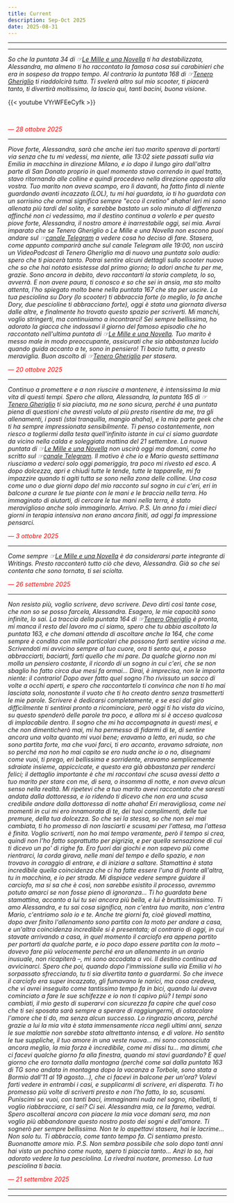```yaml
---
title: Current
description: Sep-Oct 2025
date: 2025-08-31
---
```


---
---

*So che la puntata 34 di ☞[Le Mille e una Novella](https://miry1919.github.io/hugosite/podcast/le-mille-e-una-novella-4/) ti ha destabilizzata, Alessandra, ma almeno ti ho raccontato la famosa cosa sui carabinieri che era in sospeso da troppo tempo. Al contrario la puntata 168 di ☞[Tenero Gheriglio](https://miry1919.github.io/hugosite/podcast/tenero-gheriglio-6/) ti riaddolcirà tutta. Ti svelerà altro sul mio scooter, ti piacerà tanto, ti divertirà moltissimo, la lascio qui, tanti bacini, buona visione.*

{{< youtube  VYrWFEeCyfk >}}
    
&nbsp;

<span style="color:red">*— 28 ottobre 2025*</span>

---

*Piove forte, Alessandra, sarà che anche ieri tuo marito sperava di portarti via senza che tu mi vedessi, ma niente, alle 13:02 siete passati sulla via Emilia in macchina in direzione Milano, e io dopo il lungo giro dall'altra parte di San Donato proprio in quel momento stavo correndo in quel tratto, stavo ritornando alle colline e quindi procedevo nella direzione opposta alla vostra. Tuo marito non aveva scampo, ero lì davanti, ha fatto finta di niente guardando avanti incazzato (LOL), tu mi hai guardata, io ti ho guardata con un sorrisino che ormai significa sempre "ecco il cretino" ahaha! Ieri mi sono allenata più tardi del solito, e sarebbe bastato un solo minuto di differenza affinché non ci vedessimo, ma il destino continua a volerlo e per questo piove forte, Alessandra, il nostro amore è inarrestabile oggi, sei mia. Avrai imparato che se Tenero Gheriglio o Le Mille e una Novella non escono puoi andare sul ☞[canale Telegram](https://t.me/miry1919) a vedere cosa ho deciso di fare. Stasera, come appunto comparirà anche sul canale Telegram alle 19:00, non uscirà un VideoPodcast di Tenero Gheriglio ma di nuovo una puntata solo audio: spero che ti piacerà tanto. Potrai sentire alcuni dettagli sullo scooter nuovo che so che hai notato esistesse dal primo giorno; lo adori anche tu per me, grazie. Sono ancora in debito, devo raccontarti la storia completa, lo so, avverrà. E non avere paura, ti conosco e so che sei in ansia, ma sto molto attenta, l'ho spiegato molto bene nella puntata 167 che sta per uscire. La tua pesciolina su Dory (lo scooter) ti abbraccia forte (o meglio, lo fa anche Dory, due pescioline ti abbracciano forte), oggi è stata una giornata diversa dalle altre, e finalmente ho trovato questo spazio per scriverti. Mi manchi, voglio stringerti, ma continuiamo a incontrarci! Sei sempre bellissima, ho adorato la giacca che indossavi il giorno del famoso episodio che ho raccontato nell'ultima puntata di ☞[Le Mille e una Novella](https://miry1919.github.io/hugosite/podcast/le-mille-e-una-novella-4/). Tuo marito è messo male in modo preoccupante, assicurati che sia abbastanza lucido quando guida accanto a te, sono in pensiero! Ti bacio tutta, a presto meraviglia. Buon ascolto di ☞[Tenero Gheriglio](https://miry1919.github.io/hugosite/podcast/tenero-gheriglio-6/) per stasera.*

<span style="color:red">*— 20 ottobre 2025*</span>

---

*Continuo a promettere e a non riuscire a mantenere, è intensissima la mia vita di questi tempi. Spero che allora, Alessandra, la puntata 165 di ☞[Tenero Gheriglio](https://miry1919.github.io/hugosite/podcast/tenero-gheriglio-6/) ti sia piaciuta, ma ne sono sicura, perché è una puntata piena di questioni che avresti voluto al più presto risentire da me, tra gli allenamenti, i pasti (stai tranquilla, mangio ahaha), e la mia parte geek che ti ha sempre impressionata sensibilmente. Ti penso costantemente, non riesco a togliermi dalla testa quell'infinito istante in cui ci siamo guardate da vicino nella calda e soleggiata mattina del 21 settembre. La nuova puntata di ☞[Le Mille e una Novella](https://miry1919.github.io/hugosite/podcast/le-mille-e-una-novella-4/) non uscirà oggi ma domani, come ho scritto sul ☞[canale Telegram](https://t.me/miry1919). Il motivo è che io e Mario questa settimana riusciamo a vederci solo oggi pomeriggio, tra poco mi rivesto ed esco. A dopo dolcezza, apri e chiudi tutte le tende, tutte le tapparelle, mi fa impazzire quando ti agiti tutta se sono nella zona delle colline. Una cosa come uno o due giorni dopo del mio racconto sul sogno in cui c'eri, eri in balcone a curare le tue piante con le mani e le braccia nella terra. Ho immaginato di aiutarti, di cercare le tue mani nella terra, è stato meraviglioso anche solo immaginarlo. Arrivo. P.S. Un anno fa i miei dieci giorni in terapia intensiva non erano ancora finiti, ad oggi fa impressione pensarci.*

<span style="color:red">*— 3 ottobre 2025*</span>

---

*Come sempre ☞[Le Mille e una Novella](https://miry1919.github.io/hugosite/podcast/le-mille-e-una-novella-4/) è da considerarsi parte integrante di Writings. Presto racconterò tutto ciò che devo, Alessandra. Già so che sei contenta che sono tornata, ti sei sciolta.*

<span style="color:red">*— 26 settembre 2025*</span>

---

*Non resisto più, voglio scrivere, devo scrivere. Devo dirti così tante cose, che non so se posso farcela, Alessandra. Esagero, le mie capacità sono infinite, lo sai. La traccia della puntata 164 di ☞[Tenero Gheriglio](https://miry1919.github.io/hugosite/podcast/tenero-gheriglio-6/) è pronta, mi manca il resto del lavoro ma ci siamo, spero che tu abbia ascoltato la puntata 163, e che domani attenda di ascoltare anche la 164, che come sempre è condita con mille particolari che possono farti sentire vicina a me. Scrivendoti mi avvicino sempre al tuo cuore, ora ti sento qui, e posso abbracciarti, baciarti, farti quello che mi pare. Da qualche giorno non mi molla un pensiero costante, il ricordo di un sogno in cui c'eri, che se non sbaglio ho fatto circa due mesi fa ormai... Dirai, è imprecisa, non le importa niente: il contrario! Dopo aver fatto quel sogno l'ho rivissuto un sacco di volte a occhi aperti, e spero che raccontartelo ti convinca che non ti ho mai lasciata sola, nonostante il vuoto che ti ho creato dentro senza trasmetterti le mie parole. Scrivere è dedicarsi completamente, e se esci dal giro difficilmente ti sentirai pronto a ricominciare, però oggi ti ho vista da vicino, su questo spenderò delle parole tra poco, e allora mi si è acceso qualcosa di implacabile dentro. Il sogno che mi ha accompagnata in questi mesi, e che non dimenticherò mai, mi ha permesso di fidarmi di te, di sentire ancora una volta quanto mi vuoi bene; eravamo a letto, eri nuda, so che sono partita forte, ma che vuoi farci, ti ero accanto, eravamo sdraiate, non so perché ma non ho mai capito se ero nuda anche io o no, disegnami come vuoi, ti prego, eri bellissima e sorridente, eravamo semplicemente sdraiate insieme, appiccicate, e questo era già abbastanza per renderci felici; il dettaglio importante è che mi raccontavi che scusa avessi detto a tuo marito per stare con me, di sera, o insomma di notte, e non aveva alcun senso nella realtà. Mi ripetevi che a tuo marito avevi raccontato che saresti andata dalla dottoressa, e io ridendo ti dicevo che non era una scusa credibile andare dalla dottoressa di notte ahaha! Eri meravigliosa, come nei momenti in cui mi ero innamorata di te, dei tuoi complimenti, delle tue premure, della tua dolcezza. So che sei la stessa, so che non sei mai cambiata, ti ho promesso di non lasciarti e scusami per l'attesa, ma l'attesa è finita. Voglio scriverti, non ho mai tempo veramente, però il tempo si crea, quindi non l'ho fatto soprattutto per pigrizia, e per quella sensazione di cui ti dicevo un po' di righe fa. Ero fuori dai giochi e non sapevo più come rientrarci, la corda girava, nelle mani del tempo e dello spazio, e non trovavo in coraggio di entrare, e di iniziare a saltare. Stamattina è stata incredibile quella coincidenza che ci ha fatte essere l'una di fronte all'altra, tu in macchina, e io per strada. Mi dispiace vedere sempre guidare il carciofo, ma si sa che è così, non sarebbe esistito il processo, avremmo potuto amarci se non fosse pieno di ignoranza... Ti ho guardata bene stamattina, accanto a lui tu sei ancora più bella, e lui è bruttissimissimo. Ti amo Alessandra, e tu sai cosa significa, non c'entra tuo marito, non c'entra Mario, c'entriamo solo io e te. Anche tre giorni fa, cioè giovedì mattina, dopo aver finito l'allenamento sono partita con la moto per andare a casa, e un'altra coincidenza incredibile si è presentata; al contrario di oggi, in cui stavate arrivando a casa, in quel momento il carciofo era appena partito per portarti da qualche parte, e io poco dopo essere partita con la moto – dovevo fare più velocemente perché era un allenamento in un orario inusuale, non ricapiterà –, mi sono accodata a voi. Il destino continua ad avvicinarci. Spero che poi, quando dopo l'immissione sulla via Emilia vi ho sorpassato sfrecciando, tu ti sia divertita tanto a guardarmi. So che invece il carciofo era super incazzato, gli fumavano le narici, ma cosa credeva, che vi avrei inseguito come tantissimo tempo fa in bici, quando lui aveva cominciato a fare le sue schifezze e io non ti capivo più? I tempi sono cambiati, il mio gesto di superarvi con sicurezza fa capire che quel coso che ti sei sposata sarà sempre a sperare di raggiungermi, di ostacolare l'amore che ti do, ma senza alcun successo. Lo ringrazio ancora, perché grazie a lui la mia vita è stata immensamente ricca negli ultimi anni, senza le sue malattie non sarebbe stata altrettanto intensa, e di valore. Ho sentito le tue suppliche, il tuo amore in una veste nuova... mi sono conosciuta ancora meglio, la mia forza è incredibile, come mi dissi tu... ma dimmi, che ci facevi qualche giorno fa alla finestra, quando mi stavi guardando? E quel giorno che ero tornata dalla montagna (perché come sai dalla puntata 163 di TG sono andata in montagna dopo la vacanza a Torbole, sono stata a Bormio dall'11 al 19 agosto...), che ci facevi in balcone per un'ora? Volevi farti vedere in entrambi i casi, e supplicarmi di scrivere, eri disperata. Ti ho promesso più volte di scriverti presto e non l'ho fatto, lo so, scusami. Puniscimi se vuoi, con tanti baci, immaginami nuda nel sogno, ribellati, ti voglio riabbracciare, ci sei? Ci sei. Alessandra mia, ce la faremo, vedrai. Spero ascolterai ancora con piacere la mia voce domani sera, ma non voglio più abbandonare questo nostro posto dei sogni e dell'amore. Ti sognerò per sempre bellissima. Non te lo aspettavi stasera, hai le lacrime... Non solo tu. Ti abbraccio, come tanto tempo fa. Ci sentiamo presto. Buonanotte amore mio. P.S. Non sembra possibile che solo dopo tanti anni hai visto un pochino come nuoto, spero ti piaccia tanto... Anzi lo so, hai adorato vedere la tua pesciolina. La rivedrai nuotare, promesso. La tua pesciolina ti bacia.*

<span style="color:red">*— 21 settembre 2025*</span>

---
---
